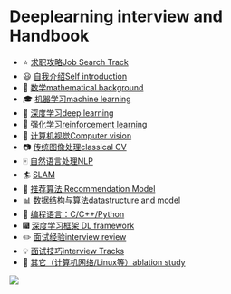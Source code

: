 # Deeplearning interview and Handbook 


- :star: [求职攻略Job Search Track](https://github.com/amusi/AI-Job-Notes)
- :smiley: [自我介绍Self introduction](docs/自我介绍.md)
- :1234: [数学mathematical background](docs/数学.md)
- :mortar_board: [机器学习machine learning](docs/机器学习.md)
- :closed_book: [深度学习deep learning](docs/深度学习.md)
- :green_book: [强化学习reinforcement learning](docs/强化学习.md)
- :eyes: [计算机视觉Computer vision](docs/计算机视觉.md)
- :camera: [传统图像处理classical CV](docs/传统图像处理.md)
- :mahjong: [自然语言处理NLP](docs/自然语言处理.md)
- :surfer: [SLAM](docs/SLAM.md)
- :busts_in_silhouette: [推荐算法 Recommendation Model](docs/推荐算法.md)
- :bar_chart: [数据结构与算法datastructure and model](docs/数据结构与算法.md)
- :snake: [编程语言：C/C++/Python](docs/编程语言.md)
- :fireworks: [深度学习框架 DL framework](docs/深度学习框架.md)
- :pencil2: [面试经验interview review](docs/面试经验.md)
- :bulb: [面试技巧interview Tracks](docs/面试技巧.md)
- :mega: [其它（计算机网络/Linux等）ablation study](docs/其它.md)


![](docs/imgs/DLIB-Mindmap.png)


